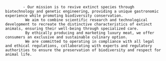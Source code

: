			- Our mission is to revive extinct species through biotechnology and genetic engineering, providing a unique gastronomic experience while promoting biodiversity conservation.
			 We aim to combine scientific research and technological development to recreate the distinctive characteristics of extinct animals, ensuring their well-being through specialized care.
			 By ethically producing and marketing luxury meat, we offer consumers an exclusive and sustainable culinary option.
			 We are committed to operating in compliance with all legal and ethical regulations, collaborating with experts and regulatory authorities to ensure the preservation of biodiversity and respect for animal life.












